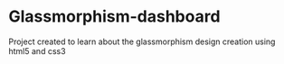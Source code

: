 # Glassmorphism-dashboard
Project created to learn about the glassmorphism design creation using html5 and css3
